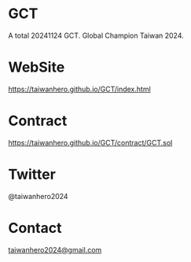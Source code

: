 # GCT
A total 20241124 GCT. Global Champion Taiwan 2024.

# WebSite
https://taiwanhero.github.io/GCT/index.html

# Contract
https://taiwanhero.github.io/GCT/contract/GCT.sol

# Twitter
@taiwanhero2024

# Contact
taiwanhero2024@gmail.com
